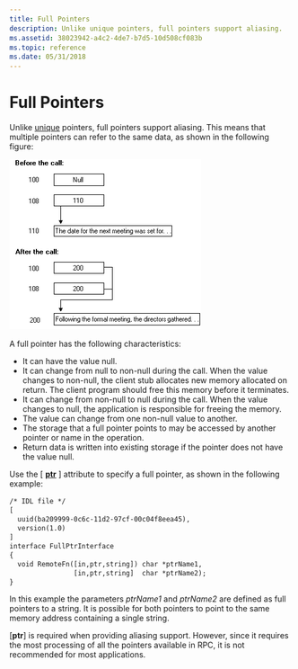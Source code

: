 ```yaml
---
title: Full Pointers
description: Unlike unique pointers, full pointers support aliasing.
ms.assetid: 38023942-a4c2-4de7-b7d5-10d508cf083b
ms.topic: reference
ms.date: 05/31/2018
---
```


# Full Pointers

Unlike [unique](unique-pointers.md) pointers, full pointers support aliasing. This means that multiple pointers can refer to the same data, as shown in the following figure:

![two pointers referencing the same data](images/prog-a02.png)

A full pointer has the following characteristics:

-   It can have the value null.
-   It can change from null to non-null during the call. When the value changes to non-null, the client stub allocates new memory allocated on return. The client program should free this memory before it terminates.
-   It can change from non-null to null during the call. When the value changes to null, the application is responsible for freeing the memory.
-   The value can change from one non-null value to another.
-   The storage that a full pointer points to may be accessed by another pointer or name in the operation.
-   Return data is written into existing storage if the pointer does not have the value null.

Use the \[ [**ptr**](/windows/desktop/Midl/ptr) \] attribute to specify a full pointer, as shown in the following example:

``` syntax
/* IDL file */
[ 
  uuid(ba209999-0c6c-11d2-97cf-00c04f8eea45),
  version(1.0)
]
interface FullPtrInterface
{
  void RemoteFn([in,ptr,string]) char *ptrName1,
                [in,ptr,string]  char *ptrName2);
}
```

In this example the parameters *ptrName1* and *ptrName2* are defined as full pointers to a string. It is possible for both pointers to point to the same memory address containing a single string.

\[**ptr**\] is required when providing aliasing support. However, since it requires the most processing of all the pointers available in RPC, it is not recommended for most applications.

 

 
